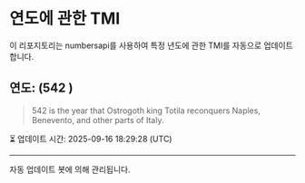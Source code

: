 
# 연도에 관한 TMI

이 리포지토리는 numbersapi를 사용하여 특정 년도에 관한 TMI를 자동으로 업데이트합니다.

## 연도: (542 )
> 542 is the year that Ostrogoth king Totila reconquers Naples, Benevento, and other parts of Italy.

⏳ 업데이트 시간: 2025-09-16 18:29:28 (UTC)

---
자동 업데이트 봇에 의해 관리됩니다.
